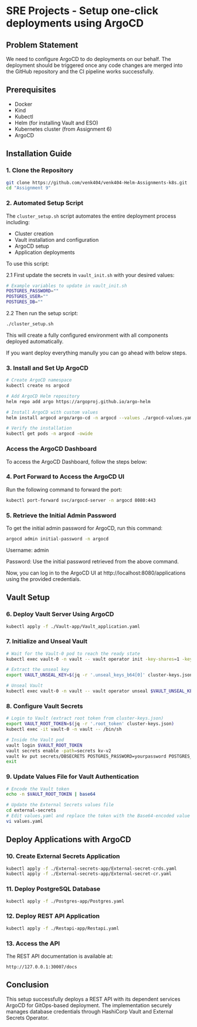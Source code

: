 # SRE Projects - Setup one-click deployments using ArgoCD

## Problem Statement
We need to configure ArgoCD to do deployments on our behalf. The deployment should be triggered once any code changes are merged into the GitHub repository and the CI pipeline works successfully.

## Prerequisites
- Docker
- Kind
- Kubectl
- Helm (for installing Vault and ESO)
- Kubernetes cluster (from Assignment 6)
- ArgoCD

## Installation Guide

### 1. Clone the Repository
```bash
git clone https://github.com/venk404/venk404-Helm-Assignments-k8s.git
cd "Assignment 9"
```

### 2. Automated Setup Script

The `cluster_setup.sh` script automates the entire deployment process including:
- Cluster creation
- Vault installation and configuration
- ArgoCD setup
- Application deployments

To use this script:

2.1 First update the secrets in `vault_init.sh` with your desired values:
   ```bash
   # Example variables to update in vault_init.sh
   POSTGRES_PASSWORD=""
   POSTGRES_USER=""
   POSTGRES_DB=""
   ```

2.2 Then run the setup script:
   ```bash
   ./cluster_setup.sh
   ```

This will create a fully configured environment with all components deployed automatically.

If you want deploy everything manully you can go ahead with below steps.

### 3. Install and Set Up ArgoCD
```bash
# Create ArgoCD namespace
kubectl create ns argocd

# Add ArgoCD Helm repository
helm repo add argo https://argoproj.github.io/argo-helm

# Install ArgoCD with custom values
helm install argocd argo/argo-cd -n argocd --values ./argocd-values.yaml

# Verify the installation
kubectl get pods -n argocd -owide
```
### Access the ArgoCD Dashboard

To access the ArgoCD Dashboard, follow the steps below:

### 4. Port Forward to Access the ArgoCD UI
Run the following command to forward the port:

```bash
kubectl port-forward svc/argocd-server -n argocd 8080:443
```
### 5. Retrieve the Initial Admin Password
To get the initial admin password for ArgoCD, run this command:

```bash
argocd admin initial-password -n argocd
```
Username: admin

Password: Use the initial password retrieved from the above command.

Now, you can log in to the ArgoCD UI at http://localhost:8080/applications using the provided credentials.


## Vault Setup

### 6. Deploy Vault Server Using ArgoCD
```bash
kubectl apply -f ./Vault-app/Vault_application.yaml
```

### 7. Initialize and Unseal Vault
```bash
# Wait for the Vault-0 pod to reach the ready state
kubectl exec vault-0 -n vault -- vault operator init -key-shares=1 -key-threshold=1 -format=json > cluster-keys.json

# Extract the unseal key
export VAULT_UNSEAL_KEY=$(jq -r '.unseal_keys_b64[0]' cluster-keys.json)

# Unseal Vault
kubectl exec vault-0 -n vault -- vault operator unseal $VAULT_UNSEAL_KEY
```

### 8. Configure Vault Secrets
```bash
# Login to Vault (extract root token from cluster-keys.json)
export VAULT_ROOT_TOKEN=$(jq -r '.root_token' cluster-keys.json)
kubectl exec -it vault-0 -n vault -- /bin/sh

# Inside the Vault pod
vault login $VAULT_ROOT_TOKEN
vault secrets enable -path=secrets kv-v2
vault kv put secrets/DBSECRETS POSTGRES_PASSWORD=yourpassword POSTGRES_DB=yourdb POSTGRES_USER=youruser
exit
```

### 9. Update Values File for Vault Authentication
```bash
# Encode the Vault token
echo -n $VAULT_ROOT_TOKEN | base64

# Update the External Secrets values file
cd external-secrets
# Edit values.yaml and replace the token with the Base64-encoded value
vi values.yaml
```

## Deploy Applications with ArgoCD

### 10. Create External Secrets Application
```bash
kubectl apply -f ./External-secrets-app/External-secret-crds.yaml
kubectl apply -f ./External-secrets-app/External-secret-cr.yaml
```

### 11. Deploy PostgreSQL Database
```bash
kubectl apply -f ./Postgres-app/Postgres.yaml
```

### 12. Deploy REST API Application
```bash
kubectl apply -f ./Restapi-app/Restapi.yaml
```

### 13. Access the API
The REST API documentation is available at:
```
http://127.0.0.1:30007/docs
```

## Conclusion
This setup successfully deploys a REST API with its dependent services ArgoCD for GitOps-based deployment. The implementation securely manages database credentials through HashiCorp Vault and External Secrets Operator.